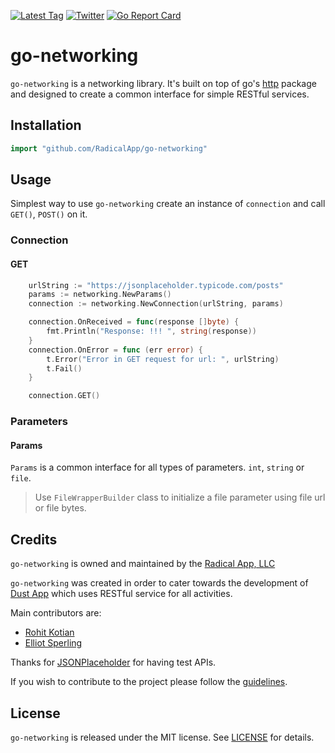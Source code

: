 [![Latest Tag](https://img.shields.io/badge/tag-0.2.1-green.svg?style=flat)](https://github.com/RadicalApp/go-networking/releases/tag/0.2.1)
[![Twitter](https://img.shields.io/badge/twitter-@DustMessaging-blue.svg?style=flat)](https://twitter.com/dustmessaging)
[![Go Report Card](https://goreportcard.com/report/github.com/RadicalApp/go-networking)](https://goreportcard.com/report/github.com/RadicalApp/go-networking)

# go-networking

`go-networking` is a networking library. It's built on top of go's [http](https://golang.org/pkg/net/http/) package and designed to create a common interface for simple RESTful services. 


## Installation

```go
import "github.com/RadicalApp/go-networking"
```


## Usage

Simplest way to use `go-networking` create an instance of `connection` and call `GET()`, `POST()` on it.

### Connection

#### GET

```go
	urlString := "https://jsonplaceholder.typicode.com/posts"
	params := networking.NewParams()
	connection := networking.NewConnection(urlString, params)

	connection.OnReceived = func(response []byte) {
		fmt.Println("Response: !!! ", string(response))
	}
	connection.OnError = func (err error) {
		t.Error("Error in GET request for url: ", urlString)
		t.Fail()
	}

	connection.GET()
```

### Parameters

#### Params

`Params` is a common interface for all types of parameters. `int`, `string` or `file`.

> Use `FileWrapperBuilder` class to initialize a file parameter using file url or file bytes.


## Credits

`go-networking` is owned and maintained by the [Radical App, LLC](https://usedust.com/)

`go-networking` was created in order to cater towards the development of [Dust App](https://usedust.com/) which uses RESTful service for all activities.

Main contributors are:
- [Rohit Kotian](rohit@usedust.com)
- [Elliot Sperling](elliot@usedust.com)

Thanks for [JSONPlaceholder](https://jsonplaceholder.typicode.com/) for having test APIs.

If you wish to contribute to the project please follow the [guidelines](CONTRIBUTING.md).


## License

`go-networking` is released under the MIT license. See [LICENSE](LICENSE) for details.


